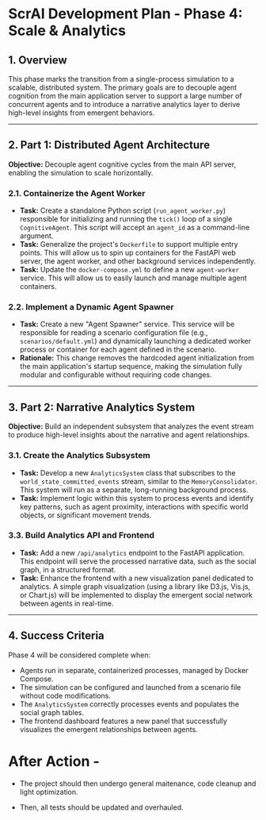 # ScrAI Development Plan - Phase 4: Scale & Analytics

## 1. Overview

This phase marks the transition from a single-process simulation to a scalable, distributed system. The primary goals are to decouple agent cognition from the main application server to support a large number of concurrent agents and to introduce a narrative analytics layer to derive high-level insights from emergent behaviors.

---

## 2. Part 1: Distributed Agent Architecture

**Objective:** Decouple agent cognitive cycles from the main API server, enabling the simulation to scale horizontally.

### 2.1. Containerize the Agent Worker
- **Task:** Create a standalone Python script (`run_agent_worker.py`) responsible for initializing and running the `tick()` loop of a single `CognitiveAgent`. This script will accept an `agent_id` as a command-line argument.
- **Task:** Generalize the project's `Dockerfile` to support multiple entry points. This will allow us to spin up containers for the FastAPI web server, the agent worker, and other background services independently.
- **Task:** Update the `docker-compose.yml` to define a new `agent-worker` service. This will allow us to easily launch and manage multiple agent containers.

### 2.2. Implement a Dynamic Agent Spawner
- **Task:** Create a new "Agent Spawner" service. This service will be responsible for reading a scenario configuration file (e.g., `scenarios/default.yml`) and dynamically launching a dedicated worker process or container for each agent defined in the scenario.
- **Rationale:** This change removes the hardcoded agent initialization from the main application's startup sequence, making the simulation fully modular and configurable without requiring code changes.

---

## 3. Part 2: Narrative Analytics System

**Objective:** Build an independent subsystem that analyzes the event stream to produce high-level insights about the narrative and agent relationships.

### 3.1. Create the Analytics Subsystem
- **Task:** Develop a new `AnalyticsSystem` class that subscribes to the `world_state_committed_events` stream, similar to the `MemoryConsolidator`. This system will run as a separate, long-running background process.
- **Task:** Implement logic within this system to process events and identify key patterns, such as agent proximity, interactions with specific world objects, or significant movement trends.


### 3.3. Build Analytics API and Frontend
- **Task:** Add a new `/api/analytics` endpoint to the FastAPI application. This endpoint will serve the processed narrative data, such as the social graph, in a structured format.
- **Task:** Enhance the frontend with a new visualization panel dedicated to analytics. A simple graph visualization (using a library like D3.js, Vis.js, or Chart.js) will be implemented to display the emergent social network between agents in real-time.

---

## 4. Success Criteria

Phase 4 will be considered complete when:
- Agents run in separate, containerized processes, managed by Docker Compose.
- The simulation can be configured and launched from a scenario file without code modifications.
- The `AnalyticsSystem` correctly processes events and populates the social graph tables.
- The frontend dashboard features a new panel that successfully visualizes the emergent relationships between agents.


# After Action - 
- The project should then undergo general maitenance, code cleanup and light optimization. 

- Then, all tests should be updated and overhauled.